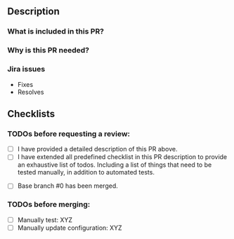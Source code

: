 <!-- Delete anything that appears above this line. -->
<!-- This PR template can be edited in the [.github](https://github.com/semdatex/.github) repository. -->

## Description
### What is included in this PR?
<!-- Provide a summary of the changes in this PR. -->

### Why is this PR needed?
<!-- Tell us why this change is necessary. What values does it give us. -->

### Jira issues
<!-- Define which jira issues are related to this PR. -->
- Fixes <!-- Bug Issue number -->
- Resolves <!-- Story Issue number -->

## Checklists

### TODOs before requesting a review:
<!-- Mark all the done checkboxes with an x -->
- [ ] I have provided a detailed description of this PR above.
- [ ] I have extended all predefined checklist in this PR description to provide an exhaustive list of todos. Including a list of things that need to be tested manually, in addition to automated tests.
<!-- If this PR is based on another branch that has not been merged yet include this checkbox: -->
- [ ] Base branch #0 has been merged.
<!-- Otherwise remove the above checkbox -->

### TODOs before merging:
<!-- Edit this list for any todos that have been done or need to be done before it is safe to merge. -->
<!-- Use this also inform reviewers about things that need to be or have been tested manually. -->
<!-- Reviewers are expected to reject PRs do not sufficiently cover all required todos, that are not done by the CI -->
- [ ] Manually test: XYZ
- [ ] Manually update configuration: XYZ
